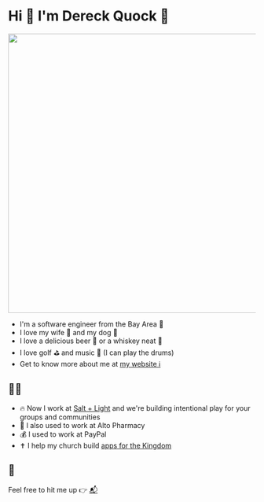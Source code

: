 # Hi 👋 I'm Dereck Quock 🍻

<p align="center">
  <img src="https://github.com/dereckquock/dereckquock/assets/1015884/ec252728-abce-4a48-9861-f10a654a37a0" width="568" />
</p>

- I'm a software engineer from the Bay Area 🌉
- I love my wife 💁 and my dog 🐶
- I love a delicious beer 🍺 or a whiskey neat 🥃
- I love golf ⛳ and music 🥁 (I can play the drums)
- Get to know more about me at [my website ℹ️](https://dereckquock.com/about/)

## 👨‍💻

- 🔥 Now I work at [Salt + Light](https://www.saltandlight.community/) and we're building intentional play for your groups and communities
- 💊 I also used to work at Alto Pharmacy
- 💰 I used to work at PayPal
- ✝ I help my church build [apps for the Kingdom](https://github.com/echo-labs-team/)

## 📝

Feel free to hit me up 👉 [📬](mailto:djquock@gmail.com)
